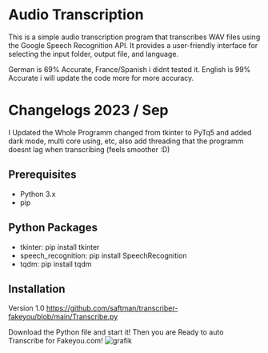 # Audio Transcription

This is a simple audio transcription program that transcribes WAV files using the Google Speech Recognition API. It provides a user-friendly interface for selecting the input folder, output file, and language.

German is 69% Accurate, France/Spanish i didnt tested it.
English is 99% Accurate i will update the code more for more accuracy.

# Changelogs 2023 / Sep
I Updated the Whole Programm changed from tkinter to PyTq5 and added dark mode, multi core using, etc, also add threading that the programm doesnt lag when transcribing (feels smoother :D)


## Prerequisites

- Python 3.x
- pip

## Python Packages
-   tkinter: pip install tkinter
-   speech_recognition: pip install SpeechRecognition
-   tqdm: pip install tqdm

## Installation
Version 1.0
  https://github.com/saftman/transcriber-fakeyou/blob/main/Transcribe.py


Download the Python file and start it! Then you are Ready to auto Transcribe for Fakeyou.com!
![grafik](https://github.com/saftman/transcriber-fakeyou/assets/80041584/cd2b510e-8c7c-4754-ba43-0913d20f22f1)
